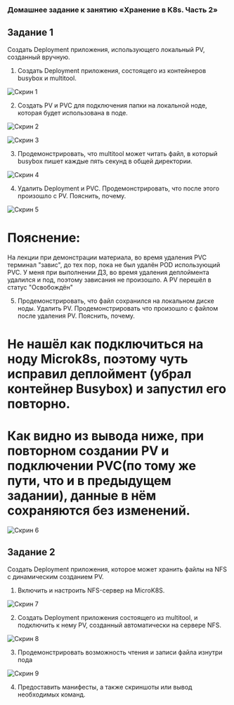 ### Домашнее задание к занятию «Хранение в K8s. Часть 2»

## Задание 1

Создать Deployment приложения, использующего локальный PV, созданный вручную.

1. Создать Deployment приложения, состоящего из контейнеров busybox и multitool.

![Скрин 1](./images/1.png)

2. Создать PV и PVC для подключения папки на локальной ноде, которая будет использована в поде.

![Скрин 2](./images/2.png)

![Скрин 3](./images/3.png)

3. Продемонстрировать, что multitool может читать файл, в который busybox пишет каждые пять секунд в общей директории.

![Скрин 4](./images/4.png)

4. Удалить Deployment и PVC. Продемонстрировать, что после этого произошло с PV. Пояснить, почему.

![Скрин 5](./images/5.png)

# Пояснение:

На лекции при демонстрации материала, во время удаления PVC терминал "завис", до тех пор, пока не был удалён POD использующий PVC. У меня при выполнении ДЗ, во время удаления деплоймента удалился и под, поэтому зависания не произошло. А PV перешёл в статус "Освобождён"

5. Продемонстрировать, что файл сохранился на локальном диске ноды. Удалить PV. Продемонстрировать что произошло с файлом после удаления PV. Пояснить, почему.

# Не нашёл как подключиться на ноду Microk8s, поэтому чуть исправил деплоймент (убрал контейнер Busybox) и запустил его повторно.

# Как видно из вывода ниже, при повторном создании PV и подключении PVC(по тому же пути, что и в предыдущем задании), данные в нём сохраняются без изменений.

![Скрин 6](./images/6.png)

## Задание 2

Создать Deployment приложения, которое может хранить файлы на NFS с динамическим созданием PV.

1. Включить и настроить NFS-сервер на MicroK8S.

![Скрин 7](./images/7.png)

2. Создать Deployment приложения состоящего из multitool, и подключить к нему PV, созданный автоматически на сервере NFS.

![Скрин 8](./images/8.png)

3. Продемонстрировать возможность чтения и записи файла изнутри пода

![Скрин 9](./images/9.png)

4. Предоставить манифесты, а также скриншоты или вывод необходимых команд.



